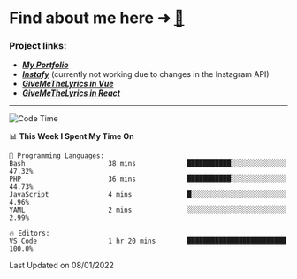 # Find about me here ➜ [🧑](https://pauabella.dev)

### Project links:
- ***[My Portfolio](https://pauabella.dev)***
- ***[Instafy](https://instafy.me)*** (currently not working due to changes in the Instagram API)
- ***[GiveMeTheLyrics in Vue](https://lyrics.pauabella.dev)***
- ***[GiveMeTheLyrics in React](https://pauabella.dev/GiveMeTheLyrics)***

---
<!--START_SECTION:waka-->
![Code Time](http://img.shields.io/badge/Code%20Time-739%20hrs%2054%20mins-blue)

📊 **This Week I Spent My Time On** 

```text
💬 Programming Languages: 
Bash                     38 mins             ███████████░░░░░░░░░░░░░░   47.32% 
PHP                      36 mins             ███████████░░░░░░░░░░░░░░   44.73% 
JavaScript               4 mins              █░░░░░░░░░░░░░░░░░░░░░░░░   4.96% 
YAML                     2 mins              ░░░░░░░░░░░░░░░░░░░░░░░░░   2.99%

🔥 Editors: 
VS Code                  1 hr 20 mins        █████████████████████████   100.0%

```


 Last Updated on 08/01/2022
<!--END_SECTION:waka-->
